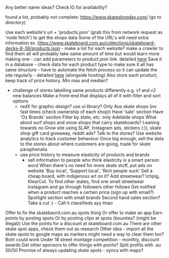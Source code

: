 Any better name ideas? Check IG for availability?

found a list, probably not complete:
https://www.skateshopday.com/ (go to directory)

Use each website's url + 'products.json' (grab this from network request as 'node fetch') to get the shops data
Some of the URL's will need extra information ex. https://www.skateboard.com.au/collections/skateboard-decks-8-38/products.json
	- make a list for each website? make a crawler to find them all will probably take same amount of time but would learn more making one
	- can add parameters to product.json link. detailed [here](obsidian://open?vault=Name&file=Scraping%20Shopify%20Data)
Save it in a database
	- check data for each product type to make sure it all has same structure
	- have to automate the fetch process so it can update the site regularly
	- detailed [here](obsidian://open?vault=Name&file=Database%20%2B%20Hosting) (alongside hosting)
Also store each product, keep track of price history. Min max and median?
- challenge of stores labelling same products differently e.g. v1 and v2 new balances
Make a front-end that displays all of it with filter and sort options
	- redX for graphic design? use ui library?
Only Aus skate shops (no fast times (check ownership of each shop))
Have 'sale' section
Have 'Oz Brands' section
Filter by state, etc. only Adelaide shops
What about surf shops and snow shops that carry skateboards? Leaning towards no
Grow site using SLAP, Instagram ads, stickers (:)), skate shop gift card giveaway, reddit ads?
Talk to the stores?
Use website analytics to track customer behaviour
Once big enough, sell the data to the stores about where customers are going, trade for skate paraphenalia
	- use price history to measure elasticity of products and brands
		- sell information to people who think elasticity is a smart person word
When there's no need for more skate stuff, put ads on website
'Buy local', 'Support local', 'Rich people suck'
Sell a cheap board, with indigenous art on it?
Add streetwear? Ichpig, KlearCut. To find other states, find one small streetwear instagram and go through followers other follows
Get notified when a product reaches a certain price (sign up with email?)
Spotlight section with small brands
Second hand sales section? Take a cut :) - Call it classifieds ayy lmao

Offer to fix the skatebaord.com.au spots thing
Or offer to make an app
Earn points by posting spots
Or by posting clips at spots (bounties? (might be illegal))
Use the points for a discount at skateboard.com.au
There are other skate spot apps, check them out as research
Other idea - import all the skate spots to google maps as markers
might need a way to clear them too?
Both could work
Under 18 street montage competition - monthly, discount awards
Get other sponsors to offer things with points? Split profits with .au 50/50
Promise of always updating skate spots - syncs with maps?